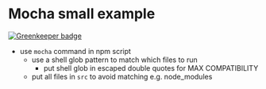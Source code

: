 # Mocha small example

[![Greenkeeper badge](https://badges.greenkeeper.io/glebec/mocha-tiny.svg)](https://greenkeeper.io/)

- use `mocha` command in npm script
  - use a shell glob pattern to match which files to run
    - put shell glob in escaped double quotes for MAX COMPATIBILITY
  - put all files in `src` to avoid matching e.g. node_modules
